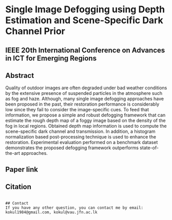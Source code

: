 # Single Image Defogging using Depth Estimation and Scene-Specific Dark Channel Prior
## IEEE 20th International Conference on Advances in ICT for Emerging Regions



## Abstract 
Quality of outdoor images are often degraded under bad weather conditions by the extensive presence of suspended particles in the atmosphere such as fog and haze. Although, many single image defogging approaches have been proposed in the past, their restoration performance is considerably low since they fail to consider the image-specific cues. To feed that information, we propose a simple and robust defogging framework that can estimate the rough depth map of a foggy image based on the density of the fog in local regions. Obtained depth map information is used to compute the scene-specific dark channel and transmission. In addition, a histogram normalization based post-processing technique is used to enhance the restoration. Experimental evaluation performed on a benchmark dataset demonstrates the proposed defogging framework outperforms state-of-the-art approaches. 

## Paper link


## Citation 


```

## Contact
If you have any other question, you can contact me by email: kokul1984@gmail.com, kokul@vau.jfn.ac.lk